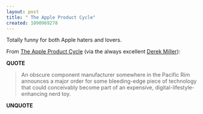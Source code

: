 ```yaml
---
layout: post
title: " The Apple Product Cycle"
created: 1090969278
---
```

Totally funny for both Apple haters and lovers.

From <a href="http://www.misterbg.org/AppleProductCycle/">The Apple Product Cycle</a> (via the always excellent <a href="http://www.penmachine.com/journal/2004_07_01_news_archive.html#109095142415569532">Derek Miller</a>):
<p><strong>QUOTE</strong></p><blockquote>An obscure component manufacturer somewhere in the Pacific Rim announces a major order for some bleeding-edge piece of technology that could conceivably become part of an expensive, digital-lifestyle-enhancing nerd toy.</blockquote><p><strong>UNQUOTE</strong></p>

